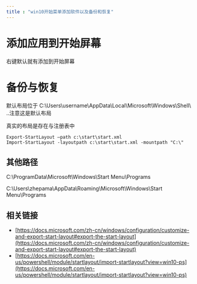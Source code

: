 ```yaml
---
title : "win10开始菜单添加软件以及备份和恢复" 
---
```




# 添加应用到开始屏幕

右键默认就有添加到开始屏幕

# 备份与恢复

默认布局位于 C:\Users\username\AppData\Local\Microsoft\Windows\Shell\ ..注意这是默认布局

真实的布局是存在与注册表中

```
Export-StartLayout –path c:\start\start.xml
Import-StartLayout -layoutpath c:\start\start.xml -mountpath "C:\"
```









## 其他路径

C:\ProgramData\Microsoft\Windows\Start Menu\Programs

C:\Users\zhepama\AppData\Roaming\Microsoft\Windows\Start Menu\Programs



## 相关链接

- [https://docs.microsoft.com/zh-cn/windows/configuration/customize-and-export-start-layout#export-the-start-layout](https://docs.microsoft.com/zh-cn/windows/configuration/customize-and-export-start-layout#export-the-start-layout)
- [https://docs.microsoft.com/en-us/powershell/module/startlayout/import-startlayout?view=win10-ps](https://docs.microsoft.com/en-us/powershell/module/startlayout/import-startlayout?view=win10-ps)

